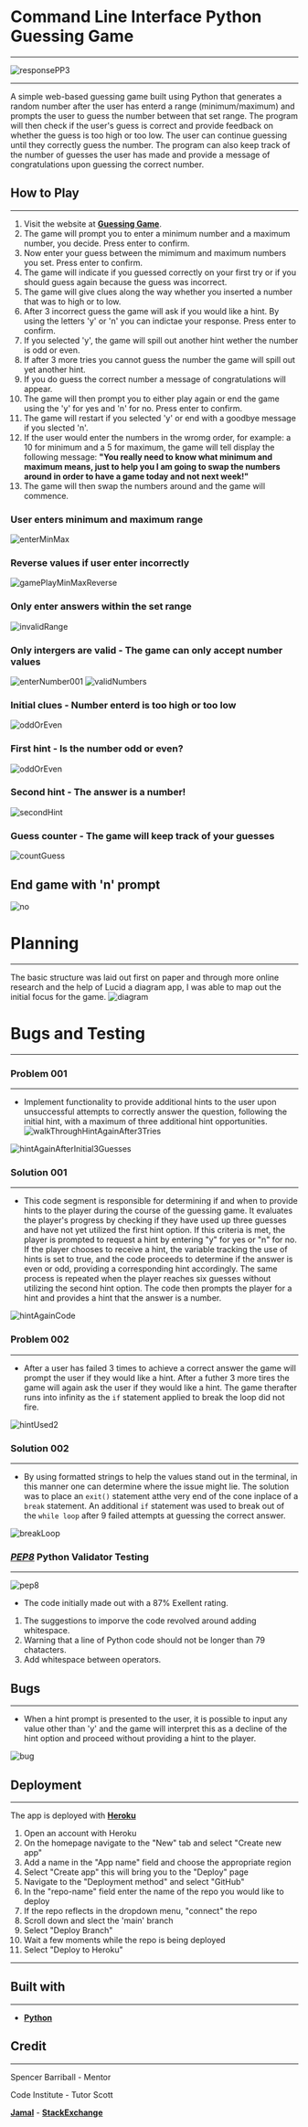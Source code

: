 # Command Line Interface Python Guessing Game
_________________________________________

![responsePP3](https://user-images.githubusercontent.com/108287233/213483220-a3ff5669-80d9-4bfe-a626-bec4e7f04295.png)

_______________________________________________

A simple web-based guessing game built using Python that generates a random number after the user has enterd a range (minimum/maximum) and prompts the user to guess the number between that set range. The program will then check if the user's guess is correct and provide feedback on whether the guess is too high or too low. The user can continue guessing until they correctly guess the number. The program can also keep track of the number of guesses the user has made and provide a message of congratulations upon guessing the correct number.

## How to Play
__________________________________
1. Visit the website at **[Guessing Game](https://guessinggamepy.herokuapp.com/)**.
2. The game will prompt you to enter a minimum number and a maximum number, you decide. Press enter to confirm.
3. Now enter your guess between the mimimum and maximum numbers you set. Press enter to confirm.
4. The game will indicate if you guessed correctly on your first try or if you should guess again because the guess was incorrect.
5. The game will give clues along the way whether you inserted a number that was to high or to low.
6. After 3 incorrect guess the game will ask if you would like a hint.  By using the letters 'y' or 'n' you can indictae your response. Press enter to confirm.
7. If you selected 'y', the game will spill out another hint wether the number is odd or even.
8. If after 3 more tries you cannot guess the number the game will spill out yet another hint.
9. If you do guess the correct number a message of congratulations will appear.
10. The game will then prompt you to either play again or end the game using the 'y' for yes and 'n' for no. Press enter to confirm.
11. The game will restart if you selected 'y' or end with a goodbye message if you slected 'n'.
12. If the user would enter the numbers in the wromg order, for example: a 10 for minimum and a 5 for maximum, the game will tell display the following message: **"You really need to know what minimum and maximum means,
                  just to help you I am going to swap the numbers around
                  in order to have a game today and not next week!"**
13. The game will then swap the numbers around and the game will commence. 

### User enters minimum and maximum range
![enterMinMax](https://user-images.githubusercontent.com/108287233/213653249-2161fd75-0fa9-4708-bbe8-266b61269388.png)

### Reverse values if user enter incorrectly
![gamePlayMinMaxReverse](https://user-images.githubusercontent.com/108287233/213515754-51d793a8-6b1c-404f-8a01-fe1504fd9575.png)

### Only enter answers within the set range
![invalidRange](https://user-images.githubusercontent.com/108287233/213654262-f2150edb-ded7-4e47-af4f-f92c8c4b22a4.png)

### Only intergers are valid - The game can only accept number values
![enterNumber001](https://user-images.githubusercontent.com/108287233/213653803-9d082578-e456-4fe2-9a02-621ebcc3ad8a.png)
![validNumbers](https://user-images.githubusercontent.com/108287233/213653958-a0a7d557-30e7-41a9-a4a7-93f9d4874b60.png)

### Initial clues - Number enterd is too high or too low
![oddOrEven](https://user-images.githubusercontent.com/108287233/213652964-6572436b-1ae6-42f7-ab24-be38d4a33764.png)

### First hint - Is the number odd or even?
![oddOrEven](https://user-images.githubusercontent.com/108287233/213652988-df119ce9-9546-4bfa-97cf-fe5a856b8571.png)

### Second hint - The answer is a number!
![secondHint](https://user-images.githubusercontent.com/108287233/213653116-75d7a4eb-d5b8-44df-961c-d80be237805a.png)

### Guess counter - The game will keep track of your guesses

![countGuess](https://user-images.githubusercontent.com/108287233/213653447-d493beb5-5c7d-4523-bd4b-804e03d9109a.png)


## End game with 'n' prompt
![no](https://user-images.githubusercontent.com/108287233/213519501-cdf0b3cc-2ca2-47d9-af49-2f200d85f3be.png)

# Planning
__________________
The basic structure was laid out first on paper and through more online research and the help of Lucid a diagram app, I was able to map out the initial focus for the game.
![diagram](https://user-images.githubusercontent.com/108287233/213665156-f73eb2b5-0157-426d-ad26-cd77e2d41f87.png)


# Bugs and Testing
_____________________________

### Problem 001
__________

 * Implement functionality to provide additional hints to the user upon unsuccessful attempts to correctly answer the question, following the initial hint, with a maximum of three additional hint opportunities.
![walkThroughHintAgainAfter3Tries](https://user-images.githubusercontent.com/108287233/213493027-cb18268c-f5d6-4b90-900f-85757d9f8cf4.png)

![hintAgainAfterInitial3Guesses](https://user-images.githubusercontent.com/108287233/213493384-91ef7558-5ad8-47a0-a740-2846ebfa4996.png)


### Solution 001
_____________________________
*  This code segment is responsible for determining if and when to provide hints to the player during the course of the guessing game. It evaluates the player's progress by checking if they have used up three guesses and have not yet utilized the first hint option. If this criteria is met, the player is prompted to request a hint by entering "y" for yes or "n" for no. If the player chooses to receive a hint, the variable tracking the use of hints is set to true, and the code proceeds to determine if the answer is even or odd, providing a corresponding hint accordingly. The same process is repeated when the player reaches six guesses without utilizing the second hint option. The code then prompts the player for a hint and provides a hint that the answer is a number.

![hintAgainCode](https://user-images.githubusercontent.com/108287233/213494452-e9836770-4ba5-4468-abc1-9bc75dcbfa15.png)

### Problem 002
_________________________

* After a user has failed 3 times to achieve a correct answer the game will prompt the user if they would like a hint.  After a futher 3 more tires the game will again ask the user if they would like a hint.  The game therafter runs into infinity as the `if` statement applied to break the loop did not fire. 


![hintUsed2](https://user-images.githubusercontent.com/108287233/213497217-136b833d-ba89-4da0-8ee2-fba40658dddf.png)


### Solution 002
__________________

* By using formatted strings to help the values stand out in the terminal, in this manner one can determine where the issue might lie. 
The solution was to place an `exit()` statement atthe very end of the cone inplace of a `break` statement.  An additional `if` statement was used to break out of the `while loop` after 9 failed attempts at guessing the correct answer. 

![breakLoop](https://user-images.githubusercontent.com/108287233/213656209-80432d39-717c-4f1f-b327-353e1de48cc4.png)


### ***[PEP8](https://www.pythonchecker.com/)*** Python Validator Testing
_______________________________
![pep8](https://user-images.githubusercontent.com/108287233/213509983-db4ad1fb-e0db-4410-884f-3ba4e8b9ad28.png)

* The code initially made out with a 87% Exellent rating.
1. The suggestions to imporve the code revolved around adding whitespace.
2. Warning that a line of Python code should not be longer than 79 chatacters.
3. Add whitespace between operators.

## Bugs
_______________________________________________
* When a hint prompt is presented to the user, it is possible to input any value other than 'y' and the game will interpret this as a decline of the hint option and proceed without providing a hint to the player.

![bug](https://user-images.githubusercontent.com/108287233/213657975-2318141f-773e-43cb-b5a7-586416a37c8a.png)

## Deployment
___________________________________

The app is deployed with **[Heroku](https://dashboard.heroku.com/apps/guessinggamepy/deploy/github)**

1. Open an account with Heroku
2. On the homepage navigate to the "New" tab and select "Create new app"
3. Add a name in the "App name" field and choose the appropriate region
4. Select "Create app" this will bring you to the "Deploy" page 
5. Navigate to the "Deployment method" and select "GitHub"
6. In the "repo-name" field enter the name of the repo you would like to deploy
7. If the repo reflects in the dropdown menu, "connect" the repo
8. Scroll down and slect the 'main' branch
9. Select "Deploy Branch"
10. Wait a few moments while the repo is being deployed
11. Select "Deploy to Heroku"
________________________________________

## Built with
______________________________

- **[Python](https://www.python.org/)**



## Credit
_____


Spencer Barriball - Mentor

Code Institute - Tutor Scott

**[Jamal](https://codereview.stackexchange.com/questions/69333/number-guessing-game-with-maximum-and-minimum-values)** - **[StackExchange](https://stackexchange.com/)**

















